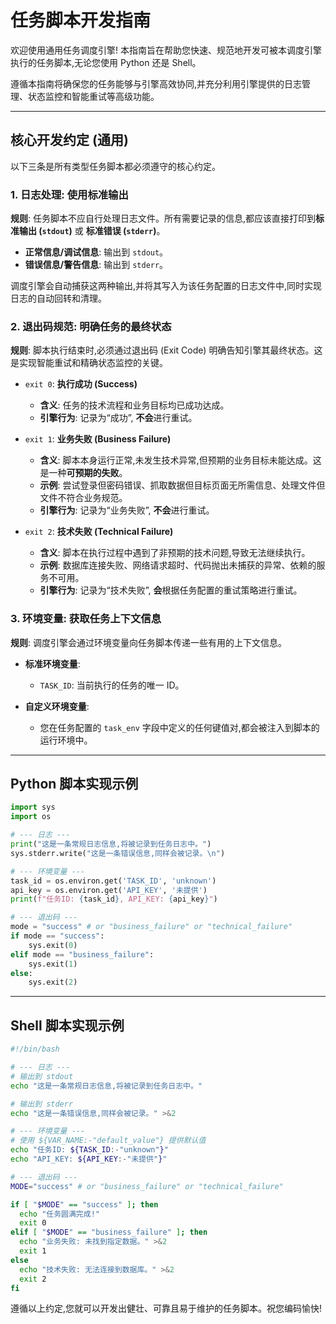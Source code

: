 # 任务脚本开发指南

欢迎使用通用任务调度引擎! 本指南旨在帮助您快速、规范地开发可被本调度引擎执行的任务脚本,无论您使用 Python 还是 Shell。

遵循本指南将确保您的任务能够与引擎高效协同,并充分利用引擎提供的日志管理、状态监控和智能重试等高级功能。

---

## 核心开发约定 (通用)

以下三条是所有类型任务脚本都必须遵守的核心约定。

### 1. 日志处理: 使用标准输出

**规则**: 任务脚本不应自行处理日志文件。所有需要记录的信息,都应该直接打印到**标准输出 (`stdout`)** 或 **标准错误 (`stderr`)**。

- **正常信息/调试信息**: 输出到 `stdout`。
- **错误信息/警告信息**: 输出到 `stderr`。

调度引擎会自动捕获这两种输出,并将其写入为该任务配置的日志文件中,同时实现日志的自动回转和清理。

### 2. 退出码规范: 明确任务的最终状态

**规则**: 脚本执行结束时,必须通过退出码 (Exit Code) 明确告知引擎其最终状态。这是实现智能重试和精确状态监控的关键。

- `exit 0`: **执行成功 (Success)**
  - **含义**: 任务的技术流程和业务目标均已成功达成。
  - **引擎行为**: 记录为“成功”, **不会**进行重试。

- `exit 1`: **业务失败 (Business Failure)**
  - **含义**: 脚本本身运行正常,未发生技术异常,但预期的业务目标未能达成。这是一种**可预期的失败**。
  - **示例**: 尝试登录但密码错误、抓取数据但目标页面无所需信息、处理文件但文件不符合业务规范。
  - **引擎行为**: 记录为“业务失败”, **不会**进行重试。

- `exit 2`: **技术失败 (Technical Failure)**
  - **含义**: 脚本在执行过程中遇到了非预期的技术问题,导致无法继续执行。
  - **示例**: 数据库连接失败、网络请求超时、代码抛出未捕获的异常、依赖的服务不可用。
  - **引擎行为**: 记录为“技术失败”, **会**根据任务配置的重试策略进行重试。

### 3. 环境变量: 获取任务上下文信息

**规则**: 调度引擎会通过环境变量向任务脚本传递一些有用的上下文信息。

- **标准环境变量**:
  - `TASK_ID`: 当前执行的任务的唯一 ID。

- **自定义环境变量**:
  - 您在任务配置的 `task_env` 字段中定义的任何键值对,都会被注入到脚本的运行环境中。

---

## Python 脚本实现示例

```python
import sys
import os

# --- 日志 ---
print("这是一条常规日志信息,将被记录到任务日志中。")
sys.stderr.write("这是一条错误信息,同样会被记录。\n")

# --- 环境变量 ---
task_id = os.environ.get('TASK_ID', 'unknown')
api_key = os.environ.get('API_KEY', '未提供')
print(f"任务ID: {task_id}, API_KEY: {api_key}")

# --- 退出码 ---
mode = "success" # or "business_failure" or "technical_failure"
if mode == "success":
    sys.exit(0)
elif mode == "business_failure":
    sys.exit(1)
else:
    sys.exit(2)
```

---

## Shell 脚本实现示例

```bash
#!/bin/bash

# --- 日志 ---
# 输出到 stdout
echo "这是一条常规日志信息,将被记录到任务日志中。"

# 输出到 stderr
echo "这是一条错误信息,同样会被记录。" >&2

# --- 环境变量 ---
# 使用 ${VAR_NAME:-"default_value"} 提供默认值
echo "任务ID: ${TASK_ID:-"unknown"}"
echo "API_KEY: ${API_KEY:-"未提供"}"

# --- 退出码 ---
MODE="success" # or "business_failure" or "technical_failure"

if [ "$MODE" == "success" ]; then
  echo "任务圆满完成!"
  exit 0
elif [ "$MODE" == "business_failure" ]; then
  echo "业务失败: 未找到指定数据。" >&2
  exit 1
else
  echo "技术失败: 无法连接到数据库。" >&2
  exit 2
fi
```

遵循以上约定,您就可以开发出健壮、可靠且易于维护的任务脚本。祝您编码愉快!